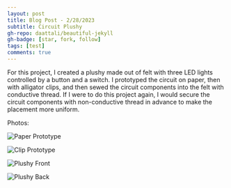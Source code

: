 ```yaml
---
layout: post
title: Blog Post - 2/28/2023
subtitle: Circuit Plushy
gh-repo: daattali/beautiful-jekyll
gh-badge: [star, fork, follow]
tags: [test]
comments: true
---
```

For this project, I created a plushy made out of felt with three LED lights controlled by a button and a switch. I prototyped the circuit on paper, then with alligator clips, and then sewed the circuit components into the felt with conductive thread. If I were to do this project again, I would secure the circuit components with non-conductive thread in advance to make the placement more uniform. 

Photos:

![Paper Prototype](https://mishalpowers.github.io/assets/img/PaperPrototype.JPG)

![Clip Prototype](https://mishalpowers.github.io/assets/img/ClipPrototype.JPG)

![Plushy Front](https://mishalpowers.github.io/assets/img/PlushyFront.JPG)

![Plushy Back](https://mishalpowers.github.io/assets/img/PlushyBack.JPG)

